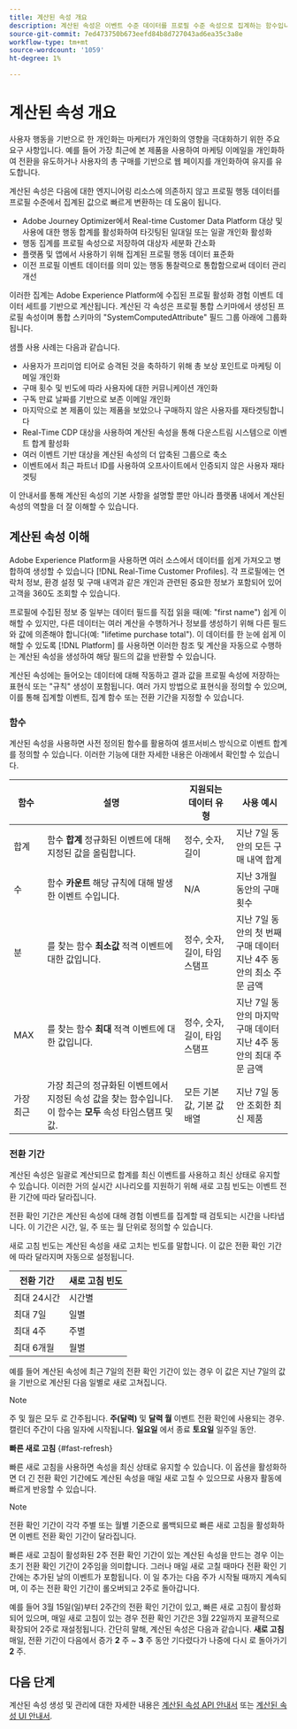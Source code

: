 ```yaml
---
title: 계산된 속성 개요
description: 계산된 속성은 이벤트 수준 데이터를 프로필 수준 속성으로 집계하는 함수입니다. 이러한 함수는 세그먼테이션, 활성화 및 개인화에서 사용할 수 있도록 자동으로 계산됩니다.
source-git-commit: 7ed473750b673eefd84b8d727043ad6ea35c3a8e
workflow-type: tm+mt
source-wordcount: '1059'
ht-degree: 1%

---
```



# 계산된 속성 개요

사용자 행동을 기반으로 한 개인화는 마케터가 개인화의 영향을 극대화하기 위한 주요 요구 사항입니다. 예를 들어 가장 최근에 본 제품을 사용하여 마케팅 이메일을 개인화하여 전환을 유도하거나 사용자의 총 구매를 기반으로 웹 페이지를 개인화하여 유지를 유도합니다.

계산된 속성은 다음에 대한 엔지니어링 리소스에 의존하지 않고 프로필 행동 데이터를 프로필 수준에서 집계된 값으로 빠르게 변환하는 데 도움이 됩니다.

- Adobe Journey Optimizer에서 Real-time Customer Data Platform 대상 및 사용에 대한 행동 합계를 활성화하여 타깃팅된 일대일 또는 일괄 개인화 활성화
- 행동 집계를 프로필 속성으로 저장하여 대상자 세분화 간소화
- 플랫폼 및 앱에서 사용하기 위해 집계된 프로필 행동 데이터 표준화
- 이전 프로필 이벤트 데이터를 의미 있는 행동 통찰력으로 통합함으로써 데이터 관리 개선

이러한 집계는 Adobe Experience Platform에 수집된 프로필 활성화 경험 이벤트 데이터 세트를 기반으로 계산됩니다. 계산된 각 속성은 프로필 통합 스키마에서 생성된 프로필 속성이며 통합 스키마의 &quot;SystemComputedAttribute&quot; 필드 그룹 아래에 그룹화됩니다.

샘플 사용 사례는 다음과 같습니다.

- 사용자가 프리미엄 티어로 승격된 것을 축하하기 위해 총 보상 포인트로 마케팅 이메일 개인화
- 구매 횟수 및 빈도에 따라 사용자에 대한 커뮤니케이션 개인화
- 구독 만료 날짜를 기반으로 보존 이메일 개인화
- 마지막으로 본 제품이 있는 제품을 보았으나 구매하지 않은 사용자를 재타겟팅합니다
- Real-Time CDP 대상을 사용하여 계산된 속성을 통해 다운스트림 시스템으로 이벤트 합계 활성화
- 여러 이벤트 기반 대상을 계산된 속성의 더 압축된 그룹으로 축소
- 이벤트에서 최근 파트너 ID를 사용하여 오프사이트에서 인증되지 않은 사용자 재타겟팅

이 안내서를 통해 계산된 속성의 기본 사항을 설명할 뿐만 아니라 플랫폼 내에서 계산된 속성의 역할을 더 잘 이해할 수 있습니다.

## 계산된 속성 이해

Adobe Experience Platform을 사용하면 여러 소스에서 데이터를 쉽게 가져오고 병합하여 생성할 수 있습니다 [!DNL Real-Time Customer Profiles]. 각 프로필에는 연락처 정보, 환경 설정 및 구매 내역과 같은 개인과 관련된 중요한 정보가 포함되어 있어 고객을 360도 조회할 수 있습니다.

프로필에 수집된 정보 중 일부는 데이터 필드를 직접 읽을 때(예: &quot;first name&quot;) 쉽게 이해할 수 있지만, 다른 데이터는 여러 계산을 수행하거나 정보를 생성하기 위해 다른 필드와 값에 의존해야 합니다(예: &quot;lifetime purchase total&quot;). 이 데이터를 한 눈에 쉽게 이해할 수 있도록 [!DNL Platform] 를 사용하면 이러한 참조 및 계산을 자동으로 수행하는 계산된 속성을 생성하여 해당 필드의 값을 반환할 수 있습니다.

계산된 속성에는 들어오는 데이터에 대해 작동하고 결과 값을 프로필 속성에 저장하는 표현식 또는 &quot;규칙&quot; 생성이 포함됩니다. 여러 가지 방법으로 표현식을 정의할 수 있으며, 이를 통해 집계할 이벤트, 집계 함수 또는 전환 기간을 지정할 수 있습니다.

### 함수

계산된 속성을 사용하면 사전 정의된 함수를 활용하여 셀프서비스 방식으로 이벤트 합계를 정의할 수 있습니다. 이러한 기능에 대한 자세한 내용은 아래에서 확인할 수 있습니다.

| 함수 | 설명 | 지원되는 데이터 유형 | 사용 예시 |
| -------- | ----------- | -------------------- | ------------- |
| 합계 | 함수 **합계** 정규화된 이벤트에 대해 지정된 값을 올림합니다. | 정수, 숫자, 길이 | 지난 7일 동안의 모든 구매 내역 합계 |
| 수 | 함수 **카운트** 해당 규칙에 대해 발생한 이벤트 수입니다. | N/A | 지난 3개월 동안의 구매 횟수 |
| 분 | 를 찾는 함수 **최소값** 적격 이벤트에 대한 값입니다. | 정수, 숫자, 길이, 타임스탬프 | 지난 7일 동안의 첫 번째 구매 데이터<br/>지난 4주 동안의 최소 주문 금액 |
| MAX | 를 찾는 함수 **최대** 적격 이벤트에 대한 값입니다. | 정수, 숫자, 길이, 타임스탬프 | 지난 7일 동안의 마지막 구매 데이터<br/>지난 4주 동안의 최대 주문 금액 |
| 가장 최근 | 가장 최근의 정규화된 이벤트에서 지정된 속성 값을 찾는 함수입니다. 이 함수는 **모두** 속성 타임스탬프 및 값. | 모든 기본 값, 기본 값 배열 | 지난 7일 동안 조회한 최신 제품 |

### 전환 기간

계산된 속성은 일괄로 계산되므로 합계를 최신 이벤트를 사용하고 최신 상태로 유지할 수 있습니다. 이러한 거의 실시간 시나리오를 지원하기 위해 새로 고침 빈도는 이벤트 전환 기간에 따라 달라집니다.

전환 확인 기간은 계산된 속성에 대해 경험 이벤트를 집계할 때 검토되는 시간을 나타냅니다. 이 기간은 시간, 일, 주 또는 월 단위로 정의할 수 있습니다.

새로 고침 빈도는 계산된 속성을 새로 고치는 빈도를 말합니다. 이 값은 전환 확인 기간에 따라 달라지며 자동으로 설정됩니다.

| 전환 기간 | 새로 고침 빈도 |
| --------------- | ----------------- |
| 최대 24시간 | 시간별 |
| 최대 7일 | 일별 |
| 최대 4주 | 주별 |
| 최대 6개월 | 월별 |

예를 들어 계산된 속성에 최근 7일의 전환 확인 기간이 있는 경우 이 값은 지난 7일의 값을 기반으로 계산된 다음 일별로 새로 고쳐집니다.

>[!NOTE]
>
>주 및 월은 모두 로 간주됩니다. **주(달력)** 및 **달력 월** 이벤트 전환 확인에 사용되는 경우. 캘린더 주간이 다음 일자에 시작됩니다. **일요일** 에서 종료 **토요일** 일주일 동안.

**빠른 새로 고침** {#fast-refresh}

빠른 새로 고침을 사용하면 속성을 최신 상태로 유지할 수 있습니다. 이 옵션을 활성화하면 더 긴 전환 확인 기간에도 계산된 속성을 매일 새로 고칠 수 있으므로 사용자 활동에 빠르게 반응할 수 있습니다.

>[!NOTE]
>
>전환 확인 기간이 각각 주별 또는 월별 기준으로 롤백되므로 빠른 새로 고침을 활성화하면 이벤트 전환 확인 기간이 달라집니다.
>
>빠른 새로 고침이 활성화된 2주 전환 확인 기간이 있는 계산된 속성을 만드는 경우 이는 초기 전환 확인 기간이 2주임을 의미합니다. 그러나 매일 새로 고칠 때마다 전환 확인 기간에는 추가된 날의 이벤트가 포함됩니다. 이 일 추가는 다음 주가 시작될 때까지 계속되며, 이 주는 전환 확인 기간이 롤오버되고 2주로 돌아갑니다.
>
>예를 들어 3월 15일(일)부터 2주간의 전환 확인 기간이 있고, 빠른 새로 고침이 활성화되어 있으며, 매일 새로 고침이 있는 경우 전환 확인 기간은 3월 22일까지 포괄적으로 확장되어 2주로 재설정됩니다. 간단히 말해, 계산된 속성은 다음과 같습니다. **새로 고침** 매일, 전환 기간이 다음에서 증가 **2** 주 ~ **3** 주 동안 기다렸다가 나중에 다시 로 돌아가기 **2** 주.

## 다음 단계

계산된 속성 생성 및 관리에 대한 자세한 내용은 [계산된 속성 API 안내서](./api.md) 또는 [계산된 속성 UI 안내서](./ui.md).

